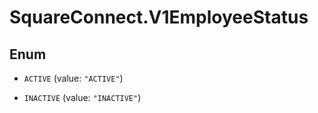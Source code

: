 # SquareConnect.V1EmployeeStatus

## Enum


* `ACTIVE` (value: `"ACTIVE"`)

* `INACTIVE` (value: `"INACTIVE"`)



